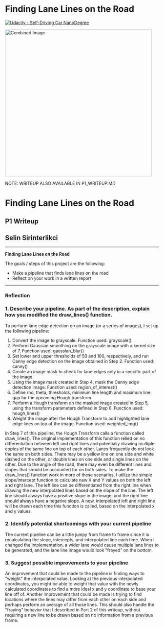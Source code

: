 # **Finding Lane Lines on the Road** 
[![Udacity - Self-Driving Car NanoDegree](https://s3.amazonaws.com/udacity-sdc/github/shield-carnd.svg)](http://www.udacity.com/drive)

<img src="examples/laneLines_thirdPass.jpg" width="480" alt="Combined Image" />

NOTE: WRITEUP ALSO AVAILABLE IN P1_WRITEUP.MD

# **Finding Lane Lines on the Road** 

## P1 Writeup

## Selin Sirinterlikci

---

**Finding Lane Lines on the Road**

The goals / steps of this project are the following:
* Make a pipeline that finds lane lines on the road
* Reflect on your work in a written report


[//]: # (Image References)

[image1]: ./examples/grayscale.jpg "Grayscale"

---

### Reflection

### 1. Describe your pipeline. As part of the description, explain how you modified the draw_lines() function.

To perform lane edge detection on an image (or a series of images), I set up the following pipeline:
1. Convert the image to grayscale. Function used: grayscale()
2. Perform Gaussian smoothing on the grayscale image with a kernel size of 7. Function used: gaussian_blur()
3. Set lower and upper thresholds of 50 and 100, respectively, and run Canny edge detection on the image obtained in Step 2. Function used: canny()
4. Create an image mask to check for lane edges only in a specific part of the image.
5. Using the image mask created in Step 4, mask the Canny edge detection image. Function used: region_of_interest()
6. Define rho, theta, thresholds, minimum line length and maximum line gap for the upcoming Hough transform.
7. Perform a Hough transform on the masked image created in Step 5, using the transform parameters defined in Step 6. Function used: hough_lines()
8. Weight the image after the Hough Transform to add highlighted lane edge lines on top of the image. Function used: weighted_img()

In Step 7 of this pipeline, the Hough Transform calls a function called draw_lines(). The original implementation of this function relied on no differentiation between left and right lines and potentially drawing multiple copies of the same line on top of each other. Lanes frequently do not look the same on both sides. There may be a yellow line on one side and white dashed on the other, or double lines on one side and single lines on the other. Due to the angle of the road, there may even be different lines and slopes that should be accounted for on both sides. To make the draw_lines() function work in more of these scenarios, I utilize the simple slope/intercept function to calculate new X and Y values on both the left and right lane. The left line can be differentiated from the right line when drawing the new interpolated lines based on the slope of the line. The left line should always have a positive slope in the image, and the right line should always have a negative slope. A new, interpolated left and right line will be drawn each time this function is called, based on the interpolated x and y values.


### 2. Identify potential shortcomings with your current pipeline

The current pipeline can be a little jumpy from frame to frame since it is recalculating the slope, intercepts, and interpolated line each time. When I changed the implementation, a wider lane would cause multiple lane lines to be generated, and the lane line image would look "frayed" on the bottom.


### 3. Suggest possible improvements to your pipeline

An improvement that could be made to the pipeline is finding ways to "weight" the interpolated value. Looking at the previous interpolated coordinates, you might be able to weight that value with the newly calculated coordinates to find a more ideal x and y coordinate to base your line off of. Another improvement that could be made is trying to find locations where the lines may differ from each other on each side and perhaps perform an average of all those lines. This should also handle the "fraying" behavior that I described in Part 2 of this writeup, without requiring a new line to be drawn based on no information from a previous frame.
